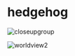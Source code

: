 # hedgehog

![closeupgroup](https://user-images.githubusercontent.com/72504772/98472091-886e6e80-21e8-11eb-9710-f8edb488d871.jpg)

![worldview2](https://user-images.githubusercontent.com/72504772/98472103-97552100-21e8-11eb-87aa-e97359c8b68a.jpg)
